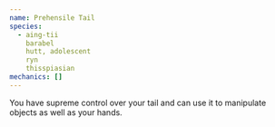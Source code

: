 ```yaml
---
name: Prehensile Tail
species:
  - aing-tii
    barabel
    hutt, adolescent
    ryn
    thisspiasian
mechanics: []
---
```

You have supreme control over your tail and can use it to manipulate objects as well as your hands.
